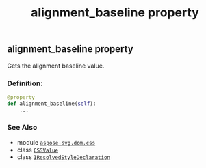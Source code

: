 ﻿---
title: alignment_baseline property
second_title: Aspose.SVG for Python via .NET API References
description: 
type: docs
weight: 50
url: /python-net/aspose.svg.dom.css/iresolvedstyledeclaration/alignment_baseline/
is_root: false
---

## alignment_baseline property


Gets the alignment baseline value.
### Definition:
```python
@property
def alignment_baseline(self):
    ...
```

### See Also
* module [`aspose.svg.dom.css`](../../)
* class [`CSSValue`](/svg/python-net/aspose.svg.dom.css/cssvalue)
* class [`IResolvedStyleDeclaration`](/svg/python-net/aspose.svg.dom.css/iresolvedstyledeclaration)
